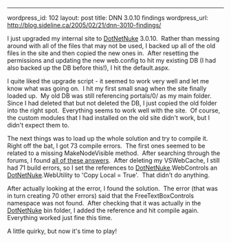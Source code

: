 --- 
wordpress_id: 102
layout: post
title: DNN 3.0.10 findings
wordpress_url: http://blog.sideline.ca/2005/02/21/dnn-3010-findings/

<p>I just upgraded my internal site to <a title="" href="http://www.dotnetnuke.com">DotNetNuke</a> 3.0.10.  Rather than messing around with all of the files that may not be used, I backed up all of the old files in the site and then copied the new ones in.  After resetting the permissions and updating the new web.config to hit my existing DB (I had also backed up the DB before this!), I hit the default.aspx.</p>
<p>I quite liked the upgrade script - it seemed to work very well and let me know what was going on.  I hit my first small snag when the site finally loaded up.  My old DB was still referencing portals/0/ as my main folder.  Since I had deleted that but not deleted the DB, I just copied the old folder into the right spot.  Everything seems to work well with the site.  Of course, the custom modules that I had installed on the old site didn't work, but I didn't expect them to.</p>
<p>The next things was to load up the whole solution and try to compile it.  Right off the bat, I got 73 compile errors.  The first ones seemed to be related to a missing MakeNodeVisible method.  After searching through the forums, I found <a href="http://www.asp.net/Forums/Search/default.aspx'tabindex=1&amp;amp;searchText=makenodevisible">all of these answers</a>.  After deleting my VSWebCache, I still had 71 build errors, so I set the references to <a title="" href="http://www.dotnetnuke.com">DotNetNuke</a>.WebControls an <a title="" href="http://www.dotnetnuke.com">DotNetNuke</a>.WebUtility to 'Copy Local = True'.  That didn't do anything.</p>
<p>After actually looking at the error, I found the solution.  The error (that was in turn creating 70 other errors) said that the FreeTextBoxControls namespace was not found.  After checking that it was actually in the <a title="" href="http://www.dotnetnuke.com">DotNetNuke</a> bin folder, I added the reference and hit compile again.  Everything worked just fine this time.</p>
<p>A little quirky, but now it's time to play!</p>

